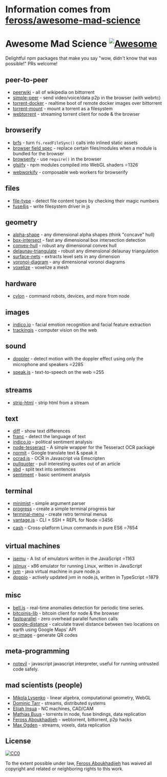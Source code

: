 # Information comes from [feross/awesome-mad-science](https://github.com/feross/awesome-mad-science)
# Awesome Mad Science [![Awesome](https://cdn.rawgit.com/sindresorhus/awesome/d7305f38d29fed78fa85652e3a63e154dd8e8829/media/badge.svg)](https://github.com/sindresorhus/awesome)

Delightful npm packages that make you say "wow, didn't know that was possible!" PRs welcome!

## peer-to-peer
- [peerwiki](https://www.npmjs.com/package/peerwiki) - all of wikipedia on bittorrent
- [simple-peer](https://www.npmjs.com/package/simple-peer) - send video/voice/data p2p in the browser (with webrtc)
- [torrent-docker](https://www.npmjs.com/package/torrent-docker) - realtime boot of remote docker images over bittorrent
- [torrent-mount](https://www.npmjs.com/package/torrent-mount) - mount a torrent as a filesystem
- [webtorrent](https://www.npmjs.com/package/webtorrent) - streaming torrent client for node & the browser

## browserify
- [brfs](https://www.npmjs.com/package/brfs) - turn `fs.readFileSync()` calls into inlined static assets
- [browser field spec](https://gist.github.com/defunctzombie/4339901) - replace certain files/modules when a module is bundled for the browser
- [browserify](https://npmjs.org/package/browserify) - use `require()` in the browser
- [glslify](https://github.com/stackgl/glslify) - npm modules compiled into WebGL shaders :star:1326
- [webworkify](https://www.npmjs.com/package/webworkify) - composable web workers for browserify

## files
- [file-type](https://www.npmjs.com/package/file-type) - detect file content types by checking their magic numbers
- [fuse4js](https://www.npmjs.com/package/fuse4js) - write filesystem driver in js

## geometry
- [alpha-shape](https://www.npmjs.com/package/alpha-shape) - any dimensional alpha shapes (think "concave" hull)
- [box-intersect](https://www.npmjs.com/package/box-intersect) - fast any dimensional box intersection detection
- [convex-hull](https://www.npmjs.com/package/convex-hull) - robust any dimensional convex hull
- [delaunay-triangulate](https://www.npmjs.com/package/delaunay-triangulate) - robust any dimensional delaunay triangulation
- [surface-nets](https://www.npmjs.com/package/surface-nets) - extracts level sets in any dimension
- [voronoi-diagram](https://www.npmjs.com/package/voronoi-diagram) - any dimensional voronoi diagrams
- [voxelize](https://www.npmjs.com/package/voxelize) - voxelize a mesh

## hardware
- [cylon](https://www.npmjs.com/package/cylon) - command robots, devices, and more from node

## images
- [indico.io](https://www.npmjs.com/package/indico.io) - facial emotion recognition and facial feature extraction
- [trackingjs](https://trackingjs.com/) - computer vision on the web

## sound
- [doppler](https://github.com/DanielRapp/doppler) - detect motion with the doppler effect using only the microphone and speakers :star:2285
- [speak.js](https://github.com/mattytemple/speak-js) - text-to-speech on the web :star:255

## streams
- [strip-html](https://www.npmjs.com/package/strip-html) - strip html from a stream

## text
- [diff](https://www.npmjs.com/package/diff) - show text differences
- [franc](https://www.npmjs.com/package/franc) - detect the language of text
- [indico.io](https://www.npmjs.com/package/indico.io) - political sentiment analysis
- [node-tesseract](https://www.npmjs.com/package/node-tesseract) - A simple wrapper for the Tesseract OCR package
- [normit](https://www.npmjs.com/package/normit) - Google translate text & speak it
- [ocrad.js](https://www.npmjs.com/package/ocrad.js) - OCR in Javascript via Emscripten
- [pullquoter](https://www.npmjs.com/package/pullquoter) - pull interesting quotes out of an article
- [sbd](https://www.npmjs.com/package/sbd) - split text into sentences
- [sentiment](https://www.npmjs.com/package/sentiment) - basic sentiment analysis

## terminal
- [minimist](https://www.npmjs.com/package/minimist) - simple argument parser
- [progress](https://www.npmjs.com/package/progress) - create a simple terminal progress bar
- [terminal-menu](https://www.npmjs.com/package/terminal-menu) - create retro terminal menus
- [vantage.js](https://github.com/dthree/vantage) - CLI + SSH + REPL for Node :star:3456
- [cash](https://github.com/dthree/cash) - Cross-platform Linux commands in pure ES6 :star:7654

## virtual machines
- [jsemu](https://github.com/fcambus/jsemu) - A list of emulators written in the JavaScript :star:1163
- [jslinux](https://www.npmjs.com/package/jslinux) - x86 emulator for running Linux, written in JavaScript
- [jvm](https://www.npmjs.com/package/node-jvm) - java virtual machine in pure node.js
- [doppio](https://github.com/plasma-umass/doppio) - actively updated jvm in node.js, written in TypeScript :star:1879

## misc
- [bell.js](https://www.npmjs.com/package/bell.js) - real-time anomalies detection for periodic time series.
- [bitcoinjs-lib](https://www.npmjs.com/package/bitcoinjs-lib) - bitcoin client for node & the browser
- [fastparallel](https://www.npmjs.com/package/fastparallel) - zero overhead parallel function calls
- [google-distance](https://www.npmjs.com/package/google-distance) - calculate travel distance between two locations on earth using Google Maps' API
- [qr-image](https://www.npmjs.com/package/qr-image) - generate QR codes

## meta-programming

- [notevil](https://www.npmjs.com/package/notevil) - javascript javascript interpreter, useful for running untrusted code safely.

## mad scientists (people)
- [Mikola Lysenko](https://www.npmjs.com/~mikolalysenko) - linear algebra, computational geometry, WebGL
- [Dominic Tarr](https://www.npmjs.com/~dominictarr) - streams, distributed systems
- [Elijah Insua](https://www.npmjs.com/~tmpvar) - NC machines, CAD/CAM
- [Mathias Buus](https://github.com/mafintosh) - torrents in node, fuse bindings, data replication
- [Feross Aboukhadijeh](https://github.com/feross) - webtorrent, bittorrent, p2p hacks
- [Max Ogden](https://github.com/maxogden) - streams, voxels, data replication

## License

[![CC0](http://i.creativecommons.org/p/zero/1.0/88x31.png)](http://creativecommons.org/publicdomain/zero/1.0/)

To the extent possible under law, [Feross Aboukhadijeh](http://feross.org) has waived all copyright and related or neighboring rights to this work.

